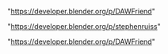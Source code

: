 "https://developer.blender.org/p/DAWFriend"

 
"https://developer.blender.org/p/stephenruiss"


"https://developer.blender.org/p/DAWFriend"


 
